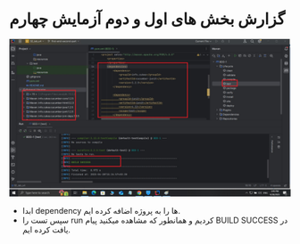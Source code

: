 # گزارش بخش های اول و دوم آزمایش چهارم

![](img/pic1.jpg)
* ابدا dependency ها را به پروژه اضافه کرده ایم.
* سپس تست را run کردیم و همانطور که مشاهده میکنید پیام BUILD SUCCESS در یافت کرده ایم.

